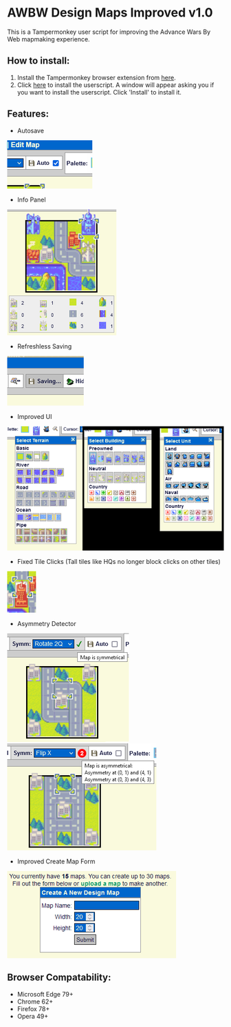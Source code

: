 # AWBW Design Maps Improved v1.0
This is a Tampermonkey user script for improving the Advance Wars By Web mapmaking experience.
## How to install:
1. Install the Tampermonkey browser extension from [here](https://www.tampermonkey.net/).
2. Click [here](https://github.com/TheGamerASD/AWBW-Design-Maps-Improved/raw/main/userscript.user.js) to install the userscript. A window will appear asking you if you want to install the userscript. Click 'Install' to install it.
## Features:
* Autosave

![](https://github.com/TheGamerASD/AWBW-Design-Maps-Improved/blob/main/images/autosave.png)
* Info Panel

![](https://github.com/TheGamerASD/AWBW-Design-Maps-Improved/blob/main/images/infopanel.png)
* Refreshless Saving

![](https://github.com/TheGamerASD/AWBW-Design-Maps-Improved/blob/main/images/asyncsave.png)
* Improved UI

![](https://github.com/TheGamerASD/AWBW-Design-Maps-Improved/blob/main/images/improvedui.png)
* Fixed Tile Clicks (Tall tiles like HQs no longer block clicks on other tiles)

![](https://github.com/TheGamerASD/AWBW-Design-Maps-Improved/blob/main/images/clickthrough.png)
* Asymmetry Detector

![](https://github.com/TheGamerASD/AWBW-Design-Maps-Improved/blob/main/images/asymmetrydetector.png)
![](https://github.com/TheGamerASD/AWBW-Design-Maps-Improved/blob/main/images/asymmetrydetector2.png)
* Improved Create Map Form

![](https://github.com/TheGamerASD/AWBW-Design-Maps-Improved/blob/main/images/createmapform.png)
## Browser Compatability:
* Microsoft Edge 79+
* Chrome 62+
* Firefox 78+
* Opera 49+
